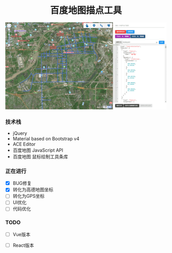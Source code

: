 <h1 align="center">百度地图描点工具</h1>

![](./assets/images/luwang.png)

### 技术栈

- jQuery
- Material based on Bootstrap v4
- ACE Editor
- 百度地图 JavaScript API
- 百度地图 鼠标绘制工具条库

### 正在进行

- [x] BUG修复 
- [x] 转化为高德地图坐标
- [ ] 转化为GPS坐标
- [ ] UI优化
- [ ] 代码优化

### TODO

- [ ] Vue版本
- [ ] React版本

